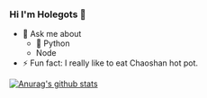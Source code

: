 ### Hi I'm Holegots 👋
- 💬 Ask me about 
  - 🐍 Python
  - Node
- ⚡ Fun fact: I really like to eat Chaoshan hot pot.
<!--
**fuergaosi233/fuergaosi233** is a ✨ _special_ ✨ repository because its `README.md` (this file) appears on your GitHub profile.


- 🔭 I’m currently working on ...
- 🌱 I’m currently learning ...
- 👯 I’m looking to collaborate on ...
- 🤔 I’m looking for help with ...
- 💬 Ask me about ...
- 📫 How to reach me: ...
- 😄 Pronouns: ...
- ⚡ Fun fact: ...
-->
[![Anurag's github stats](https://github-readme-stats.vercel.app/api?username=fuergaosi233&show_icons=true&theme=radical)](https://github.com/anuraghazra/github-readme-stats)
